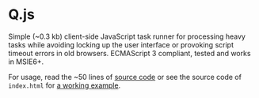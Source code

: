 # Q.js

Simple (~0.3 kb) client-side JavaScript task runner for processing heavy tasks while avoiding locking up the user interface or provoking script timeout errors in old browsers. ECMAScript 3 compliant, tested and works in MSIE6+.

For usage, read the ~50 lines of [source code](https://github.com/tomaslangkaas/Q.js/blob/gh-pages/Q.js) or see the source code of `index.html` for [a working example](https://tomaslangkaas.github.io/Q.js/).

